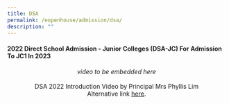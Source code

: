```yaml
---
title: DSA
permalink: /eopenhouse/admission/dsa/
description: ""
---
```

#### **2022 Direct School Admission - Junior Colleges (DSA-JC) For Admission To JC1 In 2023**

<p style="text-align:center;"><em>video to be embedded here</em><br><br>DSA 2022 Introduction Video by Principal Mrs Phyllis Lim<br>Alternative link&nbsp;<a href="https://www.youtube.com/watch?v=kTJnl17dxUU">here</a>.</p>

